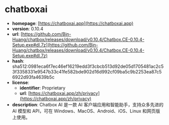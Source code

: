 # chatboxai

- **homepage**: [https://chatboxai.app](https://chatboxai.app)
- **version**: 0.10.4
- **url**: [https://github.com/Bin-Huang/chatbox/releases/download/v0.10.4/Chatbox.CE-0.10.4-Setup.exe#dl.7z](https://github.com/Bin-Huang/chatbox/releases/download/v0.10.4/Chatbox.CE-0.10.4-Setup.exe#dl.7z)
- **hash**: sha512:0981eca6f7ec46ef16219edd3f3cbcb513d92de05d1705481ac2c53f3358331e9547b33c41fe582bde902d16d992cf09ba5c9b2253ea87c56922d93fa4639b5c
- **license**:
  - **identifier**: Proprietary
  - **url**: [https://chatboxai.app/zh/privacy](https://chatboxai.app/zh/privacy)
- **description**: Chatbox AI 是一款 AI 客户端应用和智能助手，支持众多先进的 AI 模型和 API，可在 Windows、MacOS、Android、iOS、Linux 和网页版上使用。

